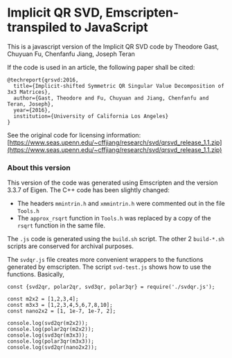 # Implicit QR SVD, Emscripten-transpiled to JavaScript

This is a javascript version of the Implicit QR SVD code by Theodore Gast,
Chuyuan Fu, Chenfanfu Jiang, Joseph Teran

If the code is used in an article, the following paper shall be cited:

```
@techreport{qrsvd:2016,
  title={Implicit-shifted Symmetric QR Singular Value Decomposition of 3x3 Matrices},
  author={Gast, Theodore and Fu, Chuyuan and Jiang, Chenfanfu and Teran, Joseph},
  year={2016},
  institution={University of California Los Angeles}
}
```

See the original code for licensing information:
[https://www.seas.upenn.edu/~cffjiang/research/svd/qrsvd_release_1.1.zip](https://www.seas.upenn.edu/~cffjiang/research/svd/qrsvd_release_1.1.zip)

### About this version
This version of the code was generated using Emscripten and the version 3.3.7 of Eigen.
The C++ code has been slightly changed:

* The headers `mmintrin.h` and `xmmintrin.h` were commented out in the file `Tools.h`
* The `approx_rsqrt` function in `Tools.h` was replaced by a copy of the `rsqrt`
function in the same file.

The `.js` code is generated using the `build.sh` script. The other 2 `build-*.sh`
scripts are conserved for archival purposes.

The `svdqr.js` file creates more convenient wrappers to the functions generated by
emscripten. The script `svd-test.js` shows how to use the functions. Basically,

```
const {svd2qr, polar2qr, svd3qr, polar3qr} = require('./svdqr.js');

const m2x2 = [1,2,3,4];
const m3x3 = [1,2,3,4,5,6,7,8,10];
const nano2x2 = [1, 1e-7, 1e-7, 2];

console.log(svd2qr(m2x2));
console.log(polar2qr(m2x2));
console.log(svd3qr(m3x3));
console.log(polar3qr(m3x3));
console.log(svd2qr(nano2x2));
```

